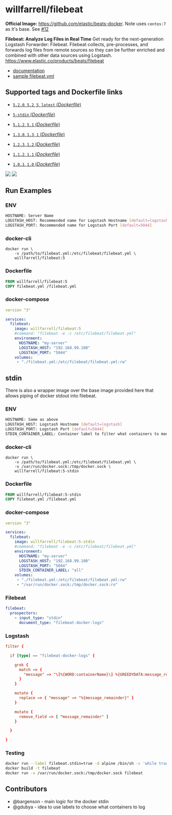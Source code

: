 # willfarrell/filebeat

**Official Image:** https://github.com/elastic/beats-docker. Note uses `centos:7` as it's base. See [#12](https://github.com/elastic/beats-docker/issues/12)

**Filebeat: Analyze Log Files in Real Time**
Get ready for the next-generation Logstash Forwarder: Filebeat. Filebeat collects, pre-processes, and forwards log files from remote sources so they can be further enriched and combined with other data sources using Logstash. https://www.elastic.co/products/beats/filebeat

- [documentation](https://www.elastic.co/guide/en/beats/filebeat/index.html)
- [sample filebeat.yml](https://github.com/elastic/beats/blob/master/filebeat/filebeat.yml)

## Supported tags and Dockerfile links

-	[`5.2.0`, `5.2`, `5`, `latest` (*Dockerfile*)](https://github.com/willfarrell/docker-filebeat/blob/master/5.2.0/Dockerfile)
-	[`5-stdin` (*Dockerfile*)](https://github.com/willfarrell/docker-filebeat/blob/master/5-stdin/Dockerfile)

-	[`5.1.2`, `5.1` (*Dockerfile*)](https://github.com/willfarrell/docker-filebeat/blob/master/5.1.2/Dockerfile)

-	[`1.3.0`, `1.3`, `1` (*Dockerfile*)](https://github.com/willfarrell/docker-filebeat/blob/master/1.3.0/Dockerfile)
-	[`1.2.3`, `1.2` (*Dockerfile*)](https://github.com/willfarrell/docker-filebeat/blob/master/1.2.3/Dockerfile)
-	[`1.1.2`, `1.1` (*Dockerfile*)](https://github.com/willfarrell/docker-filebeat/blob/master/1.1.2/Dockerfile)
-	[`1.0.1`, `1.0` (*Dockerfile*)](https://github.com/willfarrell/docker-filebeat/blob/master/1.0.1/Dockerfile)


[![](https://images.microbadger.com/badges/version/willfarrell/filebeat.svg)](http://microbadger.com/images/willfarrell/filebeat "Get your own version badge on microbadger.com") [![](https://images.microbadger.com/badges/image/willfarrell/filebeat.svg)](http://microbadger.com/images/willfarrell/filebeat "Get your own image badge on microbadger.com")

## Run Examples

### ENV
```bash
HOSTNAME: Server Name
LOGSTASH_HOST: Recommended name for Logstash Hostname [default=logstash]
LOGSTASH_PORT: Recommended name for Logstash Port [default=5044]
```

### docker-cli
```
docker run \
	-v /path/to/filebeat.yml:/etc/filebeat/filebeat.yml \
	willfarrell/filebeat:5
```

### Dockerfile

```Dockerfile
FROM willfarrell/filebeat:5
COPY filebeat.yml /filebeat.yml
```

### docker-compose

```yml
version "3"

services:
  filebeat:
    image: willfarrell/filebeat:5
    #command: "filebeat -e -c /etc/filebeat/filebeat.yml"
    environment:
      HOSTNAME: "my-server"
      LOGSTASH_HOST: "192.168.99.100"
      LOGSTASH_PORT: "5044"
    volumes:
     - "./filebeat.yml:/etc/filebeat/filebeat.yml:rw"

```

## stdin
There is also a wrapper image over the base image provided here that allows piping of docker stdout into filebeat.

### ENV
```bash
HOSTNAME: Same as above
LOGSTASH_HOST: Logstash Hostname [default=logstash]
LOGSTASH_PORT: Logstash Port [default=5044]
STDIN_CONTAINER_LABEL: Container label to filter what containers to monitor. Set label to `true` to enable. Set ENV to `all` in ignore labels. [default=filebeat.stdin]
```

### docker-cli
```
docker run \
	-v /path/to/filebeat.yml:/etc/filebeat/filebeat.yml \
	-v /var/run/docker.sock:/tmp/docker.sock \
	willfarrell/filebeat:5-stdin
```

### Dockerfile

```Dockerfile
FROM willfarrell/filebeat:5-stdin
COPY filebeat.yml /filebeat.yml
```

### docker-compose

```yml
version "3"

services:
  filebeat:
    image: willfarrell/filebeat:5-stdin
    #command: "filebeat -e -c /etc/filebeat/filebeat.yml"
    environment:
      HOSTNAME: "my-server"
      LOGSTASH_HOST: "192.168.99.100"
      LOGSTASH_PORT: "5044"
      STDIN_CONTAINER_LABEL: "all"
    volumes:
     - "./filebeat.yml:/etc/filebeat/filebeat.yml:rw"
     - "/var/run/docker.sock:/tmp/docker.sock:ro"

```

### Filebeat
```yml
filebeat:
  prospectors:
    - input_type: "stdin"
      document_type: "filebeat-docker-logs"
```
### Logstash
```conf
filter {

  if [type] == "filebeat-docker-logs" {

    grok {
      match => { 
        "message" => "\[%{WORD:containerName}\] %{GREEDYDATA:message_remainder}"
      }
    }

    mutate {
      replace => { "message" => "%{message_remainder}" }
    }

    mutate {
      remove_field => [ "message_remainder" ]
    }

  }

}
```

### Testing
```bash
docker run --label filebeat.stdin=true -d alpine /bin/sh -c 'while true; do echo "Hello $(date)"; sleep 1; done'
docker build -t filebeat
docker run -v /var/run/docker.sock:/tmp/docker.sock filebeat
```

## Contributors
- @bargenson - main logic for the docker stdin
- @gdubya - idea to use labels to choose what containers to log
